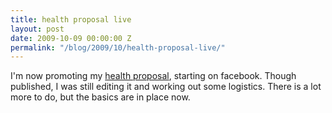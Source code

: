 ```yaml
---
title: health proposal live
layout: post
date: 2009-10-09 00:00:00 Z
permalink: "/blog/2009/10/health-proposal-live/"
---
```


I'm now promoting my [health proposal](/darkness-conjecture/health-proposal), starting on facebook. Though published, I was still editing it and working out some logistics. There is a lot more to do, but the basics are in place now.


